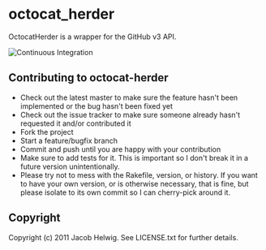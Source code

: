 # octocat_herder

OctocatHerder is a wrapper for the GitHub v3 API.

![Continuous Integration](http://travis-ci.org/jhelwig/octocat_herder.png)

## Contributing to octocat-herder

* Check out the latest master to make sure the feature hasn't been implemented or the bug hasn't been fixed yet
* Check out the issue tracker to make sure someone already hasn't requested it and/or contributed it
* Fork the project
* Start a feature/bugfix branch
* Commit and push until you are happy with your contribution
* Make sure to add tests for it. This is important so I don't break it in a future version unintentionally.
* Please try not to mess with the Rakefile, version, or history. If you want to have your own version, or is otherwise necessary, that is fine, but please isolate to its own commit so I can cherry-pick around it.

## Copyright

Copyright (c) 2011 Jacob Helwig. See LICENSE.txt for
further details.

